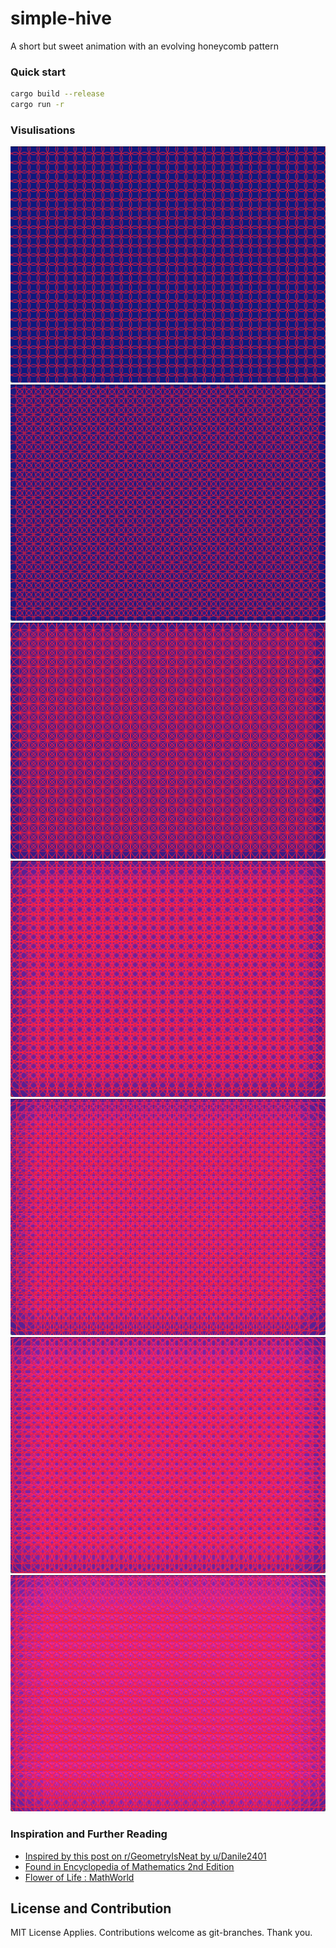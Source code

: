 # simple-hive
A short but sweet animation with an evolving honeycomb pattern

### Quick start

```bash
cargo build --release
cargo run -r
```

### Visulisations

![ia](example_img/img_1.png)
![ib](example_img/img_2.png)
![ic](example_img/img_3.png)
![id](example_img/img_4.png)
![ie](example_img/img_5.png)
![if](example_img/img_6.png)
![ig](example_img/img_7.png)

### Inspiration and Further Reading

- [Inspired by this post on r/GeometryIsNeat by u/Danile2401](https://www.reddit.com/r/GeometryIsNeat/comments/zzj38u/circles_growing_in_place/)
- [Found in Encyclopedia of Mathematics 2nd Edition](https://books.google.com.au/books?id=D_XKBQAAQBAJ&pg=PA1079&redir_esc=y#v=onepage&q&f=false)
- [Flower of Life : MathWorld](https://mathworld.wolfram.com/FlowerofLife.html)

## License and Contribution

MIT License Applies.
Contributions welcome as git-branches.
Thank you.
